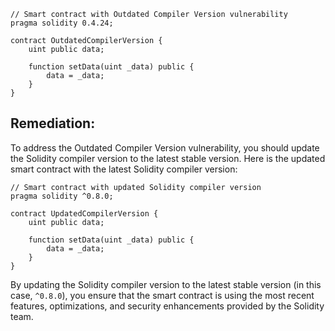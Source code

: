 ```solidity
// Smart contract with Outdated Compiler Version vulnerability
pragma solidity 0.4.24;

contract OutdatedCompilerVersion {
    uint public data;

    function setData(uint _data) public {
        data = _data;
    }
}
```

## Remediation:
To address the Outdated Compiler Version vulnerability, you should update the Solidity compiler version to the latest stable version. Here is the updated smart contract with the latest Solidity compiler version:

```solidity
// Smart contract with updated Solidity compiler version
pragma solidity ^0.8.0;

contract UpdatedCompilerVersion {
    uint public data;

    function setData(uint _data) public {
        data = _data;
    }
}
```

By updating the Solidity compiler version to the latest stable version (in this case, `^0.8.0`), you ensure that the smart contract is using the most recent features, optimizations, and security enhancements provided by the Solidity team.